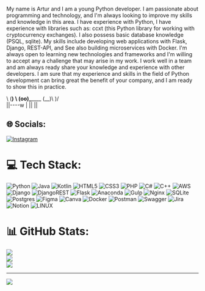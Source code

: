 

My name is Artur and I am a young Python developer. I am passionate about
programming and technology, and I'm always looking to improve my skills and
knowledge in this area.
I have experience with Python, I have experience with libraries such as: ccxt (this
Python library for working with cryptocurrency exchanges). I also possess
basic database knowledge (PSQL, sqlite).
My skills include developing web applications with Flask, Django, REST-API, and
See also building microservices with Docker.
I'm always open to learning new technologies and frameworks and I'm willing to accept any
a challenge that may arise in my work. I work well in a team and am always ready
share your knowledge and experience with other developers.
I am sure that my experience and skills in the field of Python development can bring great
the benefit of your company, and I am ready to show this in practice.

 \      (__)
     \  (oo)\_______
        (__)\       )\/\
            ||----w |
            ||     ||

## 🌐 Socials:
[![Instagram](https://img.shields.io/badge/Instagram-%23E4405F.svg?logo=Instagram&logoColor=white)](https://instagram.com/22.dush.22) 

# 💻 Tech Stack:
![Python](https://img.shields.io/badge/python-3670A0?style=for-the-badge&logo=python&logoColor=ffdd54) ![Java](https://img.shields.io/badge/java-%23ED8B00.svg?style=for-the-badge&logo=java&logoColor=white) ![Kotlin](https://img.shields.io/badge/kotlin-%230095D5.svg?style=for-the-badge&logo=kotlin&logoColor=white) ![HTML5](https://img.shields.io/badge/html5-%23E34F26.svg?style=for-the-badge&logo=html5&logoColor=white) ![CSS3](https://img.shields.io/badge/css3-%231572B6.svg?style=for-the-badge&logo=css3&logoColor=white) ![PHP](https://img.shields.io/badge/php-%23777BB4.svg?style=for-the-badge&logo=php&logoColor=white) ![C#](https://img.shields.io/badge/c%23-%23239120.svg?style=for-the-badge&logo=c-sharp&logoColor=white) ![C++](https://img.shields.io/badge/c++-%2300599C.svg?style=for-the-badge&logo=c%2B%2B&logoColor=white) ![AWS](https://img.shields.io/badge/AWS-%23FF9900.svg?style=for-the-badge&logo=amazon-aws&logoColor=white) ![Django](https://img.shields.io/badge/django-%23092E20.svg?style=for-the-badge&logo=django&logoColor=white) ![DjangoREST](https://img.shields.io/badge/DJANGO-REST-ff1709?style=for-the-badge&logo=django&logoColor=white&color=ff1709&labelColor=gray) ![Flask](https://img.shields.io/badge/flask-%23000.svg?style=for-the-badge&logo=flask&logoColor=white) ![Anaconda](https://img.shields.io/badge/Anaconda-%2344A833.svg?style=for-the-badge&logo=anaconda&logoColor=white) ![Gulp](https://img.shields.io/badge/GULP-%23CF4647.svg?style=for-the-badge&logo=gulp&logoColor=white) ![Nginx](https://img.shields.io/badge/nginx-%23009639.svg?style=for-the-badge&logo=nginx&logoColor=white) ![SQLite](https://img.shields.io/badge/sqlite-%2307405e.svg?style=for-the-badge&logo=sqlite&logoColor=white) ![Postgres](https://img.shields.io/badge/postgres-%23316192.svg?style=for-the-badge&logo=postgresql&logoColor=white) 	![Figma](https://img.shields.io/badge/figma-%23F24E1E.svg?style=for-the-badge&logo=figma&logoColor=white) ![Canva](https://img.shields.io/badge/Canva-%2300C4CC.svg?style=for-the-badge&logo=Canva&logoColor=white) ![Docker](https://img.shields.io/badge/docker-%230db7ed.svg?style=for-the-badge&logo=docker&logoColor=white) ![Postman](https://img.shields.io/badge/Postman-FF6C37?style=for-the-badge&logo=postman&logoColor=white) ![Swagger](https://img.shields.io/badge/-Swagger-%23Clojure?style=for-the-badge&logo=swagger&logoColor=white) ![Jira](https://img.shields.io/badge/jira-%230A0FFF.svg?style=for-the-badge&logo=jira&logoColor=white) ![Notion](https://img.shields.io/badge/Notion-%23000000.svg?style=for-the-badge&logo=notion&logoColor=white) ![LINUX](https://img.shields.io/badge/Linux-FCC624?style=for-the-badge&logo=linux&logoColor=black)
# 📊 GitHub Stats:
![](https://github-readme-stats.vercel.app/api?username=ArturDuisheev&theme=radical&hide_border=false&include_all_commits=false&count_private=false)<br/>
![](https://github-readme-streak-stats.herokuapp.com/?user=ArturDuisheev&theme=radical&hide_border=false)<br/>
![](https://github-readme-stats.vercel.app/api/top-langs/?username=ArturDuisheev&theme=radical&hide_border=false&include_all_commits=false&count_private=false&layout=compact)

---
[![](https://visitcount.itsvg.in/api?id=ArturDuisheev&icon=0&color=0)](https://visitcount.itsvg.in)

<!-- Proudly created with GPRM ( https://gprm.itsvg.in ) -->
